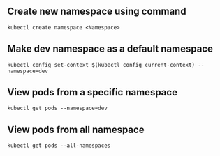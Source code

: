 ## Create new namespace using command
``` 
kubectl create namespace <Namespace>
```
## Make dev namespace as a default namespace
```
kubectl config set-context $(kubectl config current-context) --namespace=dev
```
## View pods from a specific namespace
```
kubectl get pods --namespace=dev
```
## View pods from all namespace
```
kubectl get pods --all-namespaces
```